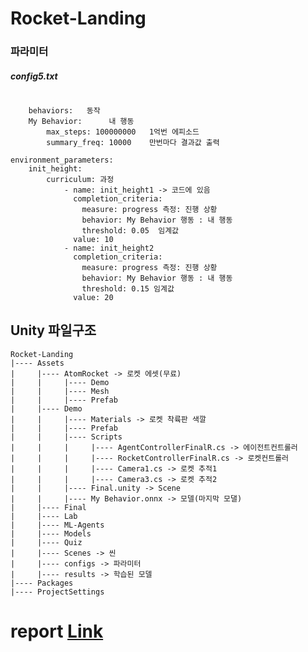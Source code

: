 # Rocket-Landing

### 파라미터
##### config5.txt
<pre><code>
    behaviors:   동작
    My Behavior:      내 행동
        max_steps: 100000000   1억번 에피소드
        summary_freq: 10000    만번마다 결과값 출력

environment_parameters:
    init_height:
        curriculum: 과정
            - name: init_height1 -> 코드에 있음
              completion_criteria:
                measure: progress 측정: 진행 상황
                behavior: My Behavior 행동 : 내 행동
                threshold: 0.05  임계값
              value: 10
            - name: init_height2
              completion_criteria:  
                measure: progress 측정: 진행 상황
                behavior: My Behavior 행동 : 내 행동
                threshold: 0.15 임계값
              value: 20
</code></pre>


## Unity 파일구조
```
Rocket-Landing
|---- Assets
|     |---- AtomRocket -> 로켓 에셋(무료)
|     |     |---- Demo
|     |     |---- Mesh
|     |     |---- Prefab
|     |---- Demo
|     |     |---- Materials -> 로켓 착륙판 색깔
|     |     |---- Prefab
|     |     |---- Scripts
|     |     |     |---- AgentControllerFinalR.cs -> 에이전트컨트롤러
|     |     |     |---- RocketControllerFinalR.cs -> 로켓컨트롤러
|     |     |     |---- Camera1.cs -> 로켓 추적1
|     |     |     |---- Camera3.cs -> 로켓 추적2
|     |     |---- Final.unity -> Scene
|     |     |---- My Behavior.onnx -> 모델(마지막 모댈)
|     |---- Final
|     |---- Lab
|     |---- ML-Agents
|     |---- Models
|     |---- Quiz
|     |---- Scenes -> 씬
|     |---- configs -> 파라미터
|     |---- results -> 학습된 모델
|---- Packages
|---- ProjectSettings
```
# report [Link](https://docs.google.com/document/d/1wvJgfdiplu9KBd0RmszDFPmp2Y5kYz2s1mIfXryPQIc/edit?usp=sharing)
